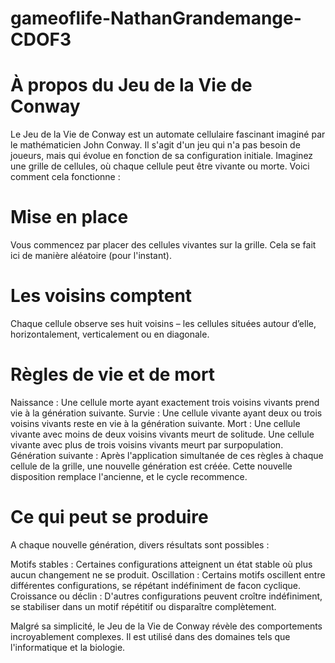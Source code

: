 # gameoflife-NathanGrandemange-CDOF3

# À propos du Jeu de la Vie de Conway
Le Jeu de la Vie de Conway est un automate cellulaire fascinant imaginé par le mathématicien John Conway. Il s'agit d'un jeu qui n'a pas besoin de joueurs, mais qui évolue en fonction de sa configuration initiale. Imaginez une grille de cellules, où chaque cellule peut être vivante ou morte. Voici comment cela fonctionne :

# Mise en place
Vous commencez par placer des cellules vivantes sur la grille. Cela se fait ici de manière aléatoire (pour l'instant).

# Les voisins comptent
Chaque cellule observe ses huit voisins – les cellules situées autour d’elle, horizontalement, verticalement ou en diagonale.

# Règles de vie et de mort
Naissance : Une cellule morte ayant exactement trois voisins vivants prend vie à la génération suivante.
Survie : Une cellule vivante ayant deux ou trois voisins vivants reste en vie à la génération suivante.
Mort :
Une cellule vivante avec moins de deux voisins vivants meurt de solitude.
Une cellule vivante avec plus de trois voisins vivants meurt par surpopulation.
Génération suivante :
Après l'application simultanée de ces règles à chaque cellule de la grille, une nouvelle génération est créée. Cette nouvelle disposition remplace l'ancienne, et le cycle recommence.

# Ce qui peut se produire
A chaque nouvelle génération, divers résultats sont possibles :

Motifs stables : Certaines configurations atteignent un état stable où plus aucun changement ne se produit.
Oscillation : Certains motifs oscillent entre différentes configurations, se répétant indéfiniment de facon cyclique. 
Croissance ou déclin : D'autres configurations peuvent croître indéfiniment, se stabiliser dans un motif répétitif ou disparaître complètement.

Malgré sa simplicité, le Jeu de la Vie de Conway révèle des comportements incroyablement complexes. Il est utilisé dans des domaines tels que l'informatique et la biologie.
